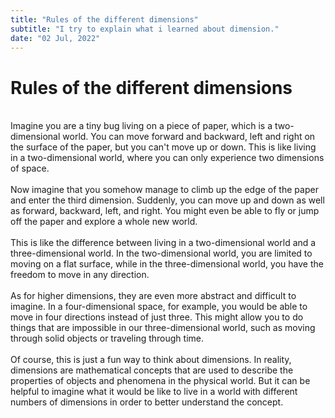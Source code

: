 ```yaml
---
title: "Rules of the different dimensions"
subtitle: "I try to explain what i learned about dimension."
date: "02 Jul, 2022"
---
```


# Rules of the different dimensions
<br>
Imagine you are a tiny bug living on a piece of paper, which is a two-dimensional world. You can move forward and backward, left and right on the surface of the paper, but you can't move up or down. This is like living in a two-dimensional world, where you can only experience two dimensions of space.
<br><br>
Now imagine that you somehow manage to climb up the edge of the paper and enter the third dimension. Suddenly, you can move up and down as well as forward, backward, left, and right. You might even be able to fly or jump off the paper and explore a whole new world.
<br><br>
This is like the difference between living in a two-dimensional world and a three-dimensional world. In the two-dimensional world, you are limited to moving on a flat surface, while in the three-dimensional world, you have the freedom to move in any direction.
<br><br>
As for higher dimensions, they are even more abstract and difficult to imagine. In a four-dimensional space, for example, you would be able to move in four directions instead of just three. This might allow you to do things that are impossible in our three-dimensional world, such as moving through solid objects or traveling through time.
<br><br>
Of course, this is just a fun way to think about dimensions. In reality, dimensions are mathematical concepts that are used to describe the properties of objects and phenomena in the physical world. But it can be helpful to imagine what it would be like to live in a world with different numbers of dimensions in order to better understand the concept.